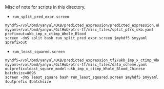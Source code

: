 Misc of note for scripts in this directory.

* `run_split_pred_expr.screen`

```
myhdf5=/vol/bmd/yanyul/UKB/predicted_expression/predicted_expression.ukb_imp_x_ctimp_Whole_Blood.h5
myyaml=/vol/bmd/yanyul/GitHub/ptrs-tf/misc_files/split_ptrs_ukb.yaml
prefixout=ukb_imp_x_ctimp_Whole_Blood
screen -dmS split bash run_split_pred_expr.screen $myhdf5 $myyaml $prefixout
```

* `run_least_squared.screen` 

```
myhdf5=/vol/bmd/yanyul/UKB/predicted_expression_tf2/ukb_imp_x_ctimp_Whole_Blood_Chinese.hdf5
myyaml=/vol/bmd/yanyul/GitHub/ptrs-tf/misc_files/data_scheme.yaml
outprefix=least_square_model-ukb_imp_x_ctimp_Whole_Blood_Chinese
batchsize=8096
screen -dmS least_square bash run_least_squared.screen $myhdf5 $myyaml $outprefix $batchsize 
```
